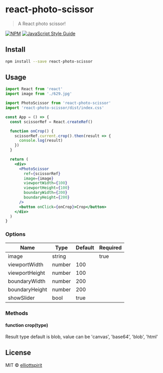 # react-photo-scissor

> A React photo scissor!

[![NPM](https://img.shields.io/npm/v/react-photo-scissor.svg)](https://www.npmjs.com/package/react-photo-scissor) [![JavaScript Style Guide](https://img.shields.io/badge/code_style-standard-brightgreen.svg)](https://standardjs.com)

## Install

```bash
npm install --save react-photo-scissor
```

## Usage

```jsx
import React from 'react'
import image from './629.jpg'

import PhotoScissor from 'react-photo-scissor'
import 'react-photo-scissor/dist/index.css'

const App = () => {
  const scissorRef = React.createRef()

  function onCrop() {
    scissorRef.current.crop().then(result => {
      console.log(result)
    })
  }

  return (
    <div>
      <PhotoScissor
        ref={scissorRef}
        image={image}
        viewportWidth={100}
        viewportHeight={100}
        boundaryWidth={200}
        boundaryHeight={200}
      />
      <button onClick={onCrop}>Crop</button>
    </div>
  )
}
```

### Options

| Name  | Type | Default | Required |
| ------------- | ------------- | ------------- | ------------- |
| image          | string  |      | true
| viewportWidth  | number  | 100  |
| viewportHeight | number  | 100  |
| boundaryWidth  | number  | 200  |
| boundaryHeight | number  | 200  |
| showSlider     | bool    | true |

### Methods

#### function crop(type)

Result type default is blob, value can be 'canvas', 'base64', 'blob', 'html'

## License

MIT © [elliottspirit](https://github.com/elliottspirit)
